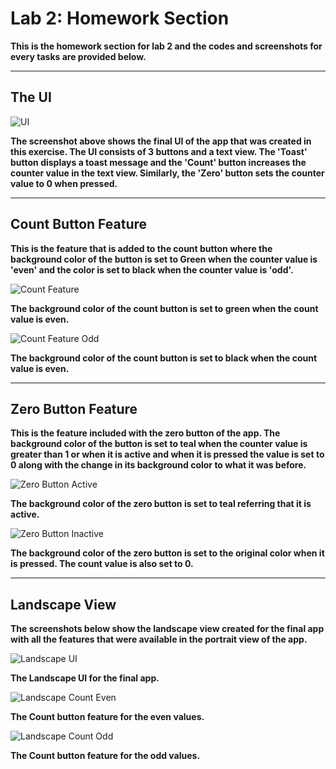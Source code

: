 # Lab 2: Homework Section

**This is the homework section for lab 2 and the codes and screenshots for every tasks are provided below.**

---

## The UI

![UI](SS/UI.png)

**The screenshot above shows the final UI of the app that was created in this exercise. The UI consists of 3 buttons and a 
text view. The 'Toast' button displays a toast message and the 'Count' button increases the counter value in the text view.
Similarly, the 'Zero' button sets the counter value to 0 when pressed.**

---

## Count Button Feature

**This is the feature that is added to the count button where the background color of the button is set to Green when
the counter value is 'even' and the color is set to black when the counter value is 'odd'.**

![Count Feature](SS/CountBtnEven.png)

**The background color of the count button is set to green when the count value is even.**

![Count Feature Odd](SS/CountBtnOdd.png)

**The background color of the count button is set to black when the count value is even.**


---

## Zero Button Feature

**This is the feature included with the zero button of the app. The background color of the button is set to teal when the
counter value is greater than 1 or when it is active and when it is pressed the value is set to 0 along with the change in its background color to what it
was before.**

![Zero Button Active](SS/ZeroBtnActive.png)

**The background color of the zero button is set to teal referring that it is active.**

![Zero Button Inactive](SS/ZeroBtn.png)

**The background color of the zero button is set to the original color when it is pressed. The count value is also set to 0.**


---

## Landscape View

**The screenshots below show the landscape view created for the final app with all the features that were available in the 
portrait view of the app.**

![Landscape UI](SS/LandscapeUI.png)

**The Landscape UI for the final app.**

![Landscape Count Even](SS/LandscapeUIEven.png)

**The Count button feature for the even values.**

![Landscape Count Odd](SS/LandscapeCountOdd.png)

**The Count button feature for the odd values.**
